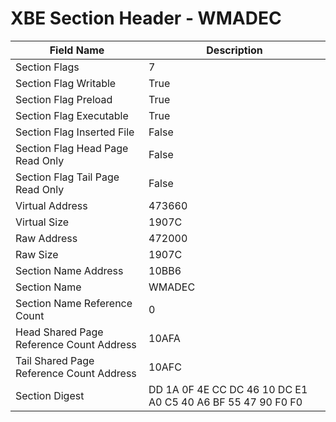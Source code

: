 # XBE Section Header - WMADEC

| Field Name | Description |
|---|---|
| Section Flags | 7 |
| Section Flag Writable | True |
| Section Flag Preload | True |
| Section Flag Executable | True |
| Section Flag Inserted File | False |
| Section Flag Head Page Read Only | False |
| Section Flag Tail Page Read Only | False |
| Virtual Address | 473660 |
| Virtual Size | 1907C |
| Raw Address | 472000 |
| Raw Size | 1907C |
| Section Name Address | 10BB6 |
| Section Name | WMADEC |
| Section Name Reference Count | 0 |
| Head Shared Page Reference Count Address | 10AFA |
| Tail Shared Page Reference Count Address | 10AFC |
| Section Digest | DD 1A 0F 4E CC DC 46 10 DC E1 A0 C5 40 A6 BF 55 47 90 F0 F0 |
